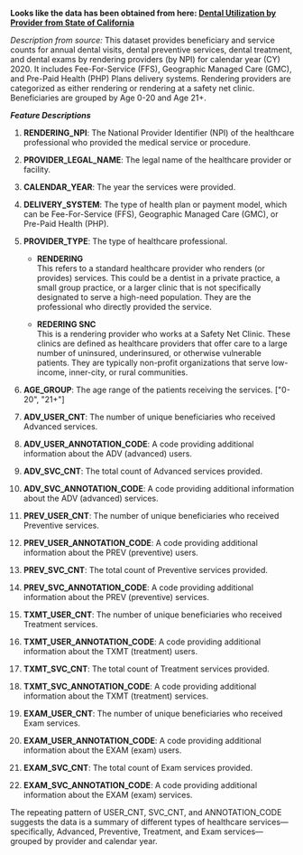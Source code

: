 **Looks like the data has been obtained from here: [Dental Utilization by Provider from State of California](https://catalog.data.gov/dataset/dental-utilization-by-provider-33d9f)**

*Description from source:*
This dataset provides beneficiary and service counts for annual dental visits, dental preventive services, dental treatment, and dental exams by rendering providers (by NPI) for calendar year (CY) 2020. It includes Fee-For-Service (FFS), Geographic Managed Care (GMC), and Pre-Paid Health (PHP) Plans delivery systems. Rendering providers are categorized as either rendering or rendering at a safety net clinic. Beneficiaries are grouped by Age 0-20 and Age 21+.


***Feature Descriptions***

1. **RENDERING_NPI**: The National Provider Identifier (NPI) of the healthcare professional who provided the medical service or procedure.

2. **PROVIDER_LEGAL_NAME**: The legal name of the healthcare provider or facility.

3. **CALENDAR_YEAR**: The year the services were provided.

4. **DELIVERY_SYSTEM**: The type of health plan or payment model, which can be Fee-For-Service (FFS), Geographic Managed Care (GMC), or Pre-Paid Health (PHP).

5. **PROVIDER_TYPE**: The type of healthcare professional.
    - **RENDERING** \
    This refers to a standard healthcare provider who renders (or provides) services. This could be a dentist in a private practice, a small group practice, or a larger clinic that is not specifically designated to serve a high-need population. They are the professional who directly provided the service.
    
    - **REDERING SNC** \
    This is a rendering provider who works at a Safety Net Clinic. These clinics are defined as healthcare providers that offer care to a large number of uninsured, underinsured, or otherwise vulnerable patients. They are typically non-profit organizations that serve low-income, inner-city, or rural communities.

6. **AGE_GROUP**: The age range of the patients receiving the services. ["0-20", "21+"]

7. **ADV_USER_CNT**: The number of unique beneficiaries who received Advanced services.

8. **ADV_USER_ANNOTATION_CODE**: A code providing additional information about the ADV (advanced) users.

9. **ADV_SVC_CNT**: The total count of Advanced services provided.

10. **ADV_SVC_ANNOTATION_CODE**: A code providing additional information about the ADV (advanced) services.

11. **PREV_USER_CNT**: The number of unique beneficiaries who received Preventive services.

12. **PREV_USER_ANNOTATION_CODE**: A code providing additional information about the PREV (preventive) users.

13. **PREV_SVC_CNT**: The total count of Preventive services provided.

14. **PREV_SVC_ANNOTATION_CODE**: A code providing additional information about the PREV (preventive) services.

15. **TXMT_USER_CNT**: The number of unique beneficiaries who received Treatment services.

16. **TXMT_USER_ANNOTATION_CODE**: A code providing additional information about the TXMT (treatment) users.

17. **TXMT_SVC_CNT**: The total count of Treatment services provided.

18. **TXMT_SVC_ANNOTATION_CODE**: A code providing additional information about the TXMT (treatment) services.

19. **EXAM_USER_CNT**: The number of unique beneficiaries who received Exam services.

20. **EXAM_USER_ANNOTATION_CODE**: A code providing additional information about the EXAM (exam) users.

21. **EXAM_SVC_CNT**: The total count of Exam services provided.

22. **EXAM_SVC_ANNOTATION_CODE**: A code providing additional information about the EXAM (exam) services.

The repeating pattern of USER_CNT, SVC_CNT, and ANNOTATION_CODE suggests the data is a summary of different types of healthcare services—specifically, Advanced, Preventive, Treatment, and Exam services—grouped by provider and calendar year.

